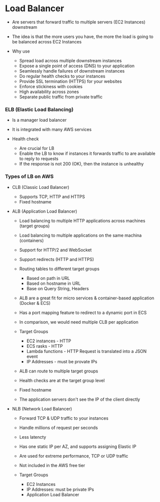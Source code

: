 # Load Balancer
  - Are servers that forward traffic to multiple servers (EC2 Instances) downstream
  - The idea is that the more users you have, the more the load is going to be balanced across EC2 Instances

  - Why use
    - Spread load across multiple downstream instances
    - Expose a single point of access (DNS) to your application
    - Seamlessly handle failures of downstream instances
    - Do regular health checks to your instances
    - Provide SSL termination (HTTPS) for your websites
    - Enforce stickiness with cookies
    - High availability across zones
    - Separate public traffic from private traffic

### ELB (Elastic Load Balancing)
  - Is a manager load balancer
  - It is integrated with many AWS services

  - Health check
    - Are crucial for LB
    - Enable the LB to know if instances it forwards traffic to are available to reply to requests
    - If the response is not 200 (OK), then the instance is unhealthy

### Types of LB on AWS

  - CLB (Classic Load Balancer)
    - Supports TCP, HTTP and HTTPS
    - Fixed hostname

  - ALB (Application Load Balancer)
    - Load balancing to multiple HTTP applications across machines (target groups)
    - Load balancing to multiple applications on the same machina (containers)
    - Support for HTTP/2 and WebSocket
    - Support redirects (HTTP and HTTPS)

    - Routing tables to different target groups
      - Based on path in URL
      - Based on hostname in URL
      - Base on Query String, Headers
    
    - ALB are a great fit for micro services & container-based application (Docker & ECS)
    - Has a port mapping feature to redirect to a dynamic port in ECS
    - In comparison, we would need multiple CLB per application

    - Target Groups
      - EC2 instances - HTTP
      - ECS rasks - HTTP
      - Lambda functions - HTTP Request is translated into a JSON event
      - IP Addresses - must be provate IPs

    - ALB can route to multiple target groups
    - Health checks are at the target group level

    - Fixed hostname
    - The application servers don't see the IP of the client directly
  
  - NLB (Network Load Balancer)
    - Forward TCP & UDP traffic to your instances
    - Handle millions of request per seconds
    - Less latencty

    - Has one static IP per AZ, and supports assigning Elastic IP
    - Are used for extreme performance, TCP or UDP traffic
    - Not included in the AWS free tier

    - Target Groups
      - EC2 Instances
      - IP Addresses: must be private IPs
      - Application Load Balancer